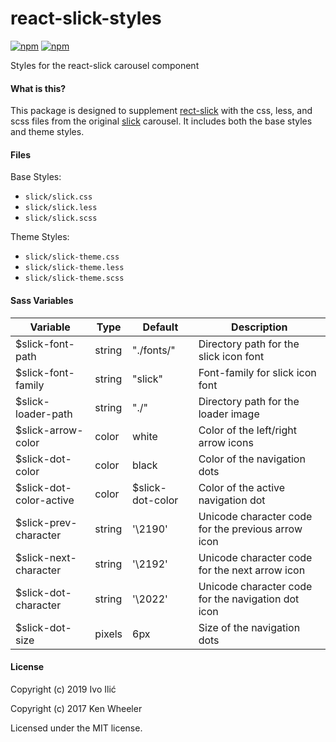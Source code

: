 # react-slick-styles

[![npm](https://img.shields.io/npm/v/react-slick-styles.svg?maxAge=86400?style=flat-square)](https://www.npmjs.com/package/react-slick-styles) [![npm](https://img.shields.io/npm/dm/react-slick-styles.svg?maxAge=86400?style=flat-square)](https://www.npmjs.com/package/react-slick-styles)

Styles for the react-slick carousel component

#### What is this?

This package is designed to supplement [rect-slick](https://github.com/akiran/react-slick) with the css, less, and scss files from the original [slick](https://github.com/kenwheeler/slick) carousel. It includes both the base styles and theme styles.

#### Files

Base Styles:

- `slick/slick.css`
- `slick/slick.less`
- `slick/slick.scss`

Theme Styles:

- `slick/slick-theme.css`
- `slick/slick-theme.less`
- `slick/slick-theme.scss`

#### Sass Variables

| Variable                 | Type   | Default           | Description                                        |
| ------------------------ | ------ | ----------------- | -------------------------------------------------- |
| \$slick-font-path        | string | "./fonts/"        | Directory path for the slick icon font             |
| \$slick-font-family      | string | "slick"           | Font-family for slick icon font                    |
| \$slick-loader-path      | string | "./"              | Directory path for the loader image                |
| \$slick-arrow-color      | color  | white             | Color of the left/right arrow icons                |
| \$slick-dot-color        | color  | black             | Color of the navigation dots                       |
| \$slick-dot-color-active | color  | \$slick-dot-color | Color of the active navigation dot                 |
| \$slick-prev-character   | string | '\2190'           | Unicode character code for the previous arrow icon |
| \$slick-next-character   | string | '\2192'           | Unicode character code for the next arrow icon     |
| \$slick-dot-character    | string | '\2022'           | Unicode character code for the navigation dot icon |
| \$slick-dot-size         | pixels | 6px               | Size of the navigation dots                        |

#### License

Copyright (c) 2019 Ivo Ilić

Copyright (c) 2017 Ken Wheeler

Licensed under the MIT license.
